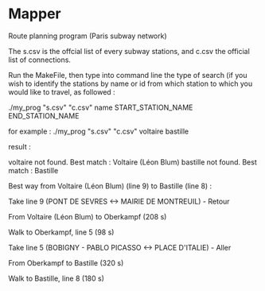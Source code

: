 # Mapper
Route planning program (Paris subway network)

The s.csv is the offcial list of every subway stations, and c.csv the official list of connections.

Run the MakeFile, then type into command line the type of search (if you wish to identify the stations by name or id from which station to which you would like to travel, as followed :

./my_prog "s.csv" "c.csv" name START_STATION_NAME END_STATION_NAME

for example : ./my_prog "s.csv" "c.csv" voltaire bastille


result :

voltaire not found. Best match : Voltaire (Léon Blum)
bastille not found. Best match : Bastille

Best way from Voltaire (Léon Blum) (line 9) to Bastille (line 8) : 

Take line 9 (PONT DE SEVRES <-> MAIRIE DE MONTREUIL) - Retour

From Voltaire (Léon Blum) to Oberkampf (208 s)

Walk to Oberkampf, line 5 (98 s)

Take line 5 (BOBIGNY - PABLO PICASSO <-> PLACE D'ITALIE) - Aller

From Oberkampf to Bastille (320 s)

Walk to Bastille, line 8 (180 s)

